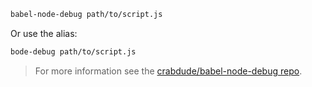 ```sh title="Shell"
babel-node-debug path/to/script.js
```

Or use the alias:

```sh title="Shell"
bode-debug path/to/script.js
```

<blockquote class="babel-callout babel-callout-info">
  <p>
    For more information see the <a href="https://github.com/crabdude/babel-node-debug">crabdude/babel-node-debug repo</a>.
  </p>
</blockquote>

